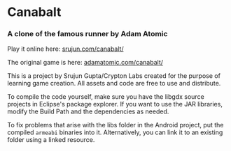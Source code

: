 Canabalt
========

### A clone of the famous runner by Adam Atomic

Play it online here: [srujun.com/canabalt/](http://srujun.com/canabalt/ "Canabalt online build")

The original game is here: [adamatomic.com/canabalt/](http://adamatomic.com/canabalt/ "Original Canabalt Game")

This is a project by Srujun Gupta/Crypton Labs created for the purpose of learning game creation. All assets and code are free to use and distribute.

To compile the code yourself, make sure you have the libgdx source projects in Eclipse's package explorer. If you want to use the JAR libraries, modify the Build Path and the dependencies as needed.

To fix problems that arise with the libs folder in the Android project, put the compiled `armeabi` binaries into it. Alternatively, you can link it to an existing folder using a linked resource.
